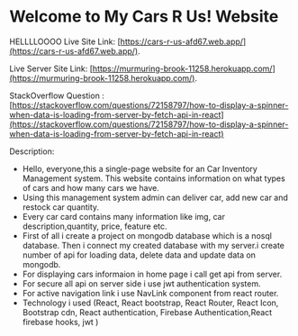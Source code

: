 # Welcome to My Cars R Us! Website
HELLLLOOOO
Live Site Link: [https://cars-r-us-afd67.web.app/](https://cars-r-us-afd67.web.app/).

Live Server Site Link: [https://murmuring-brook-11258.herokuapp.com/](https://murmuring-brook-11258.herokuapp.com/).


StackOverflow Question : [https://stackoverflow.com/questions/72158797/how-to-display-a-spinner-when-data-is-loading-from-server-by-fetch-api-in-react](https://stackoverflow.com/questions/72158797/how-to-display-a-spinner-when-data-is-loading-from-server-by-fetch-api-in-react)

Description:

- Hello, everyone,this a single-page website for an Car Inventory Management system. This website contains 
information on what types of cars and how many cars we have. 
- Using this management system admin can deliver car, add new car and restock car quantity.
- Every car card contains many information like img, car description,quantity, price, feature etc.
- First of all i create a  project on mongodb database which is a nosql database. Then i connect my created database with my server.i create number of api for loading data, delete data and update data on mongodb.
- For displaying cars informaion in home page i call get api from server.
- For secure all api on server side i use jwt authentication system.
- For active navigation link i use NavLink component from react router.
- Technology i used (React, React bootstrap, React Router, React Icon, Bootstrap cdn, React authentication, Firebase Authentication,React firebase hooks, jwt )